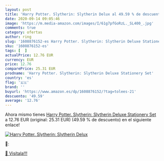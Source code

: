 ```yaml
---
layout: post
title: 'Harry Potter. Slytherin: Slytherin Delux al 49.59 % de descuento'
date: 2020-09-14 09:05:46
image: 'https://m.media-amazon.com/images/I/61g7pfGoRzL._SL400_.jpg'
comments: true
category: ofertas
author: ring
slug: '1608876152-es Harry Potter. Slytherin: Slytherin Deluxe Stationery Set'
sku: '1608876152-es'
tags: [  ]
actualPrice: 12.76 EUR
currency: EUR
price: 12.76
comparePrice: 25.31 EUR
prodname: 'Harry Potter. Slytherin: Slytherin Deluxe Stationery Set'
country: 'es'
flag: '🇪🇸'
brand: ''
buyurl: 'https://www.amazon.es/dp/1608876152/?tag=tolees-21'
descuento: '49.59'
average: '12.76'
---
```


Ahora mismo tienes [Harry Potter. Slytherin: Slytherin Deluxe Stationery Set](https://www.amazon.es/dp/1608876152/?tag=tolees-21) a 12.76 EUR (original: 25.31 EUR) (49.59 %  de descuento) en el siguiente enlace!

[![Harry Potter. Slytherin: Slytherin Delux](https://m.media-amazon.com/images/I/61g7pfGoRzL._SL400_.jpg)](https://www.amazon.es/dp/1608876152/?tag=tolees-21)

🔎:


[🛒 Visítala!!!](https://www.amazon.es/dp/1608876152/?tag=tolees-21)
